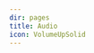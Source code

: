 ```yaml
---
dir: pages
title: Audio
icon: VolumeUpSolid
---
```


<script>
  import Audio from '../audio/+page.svelte';
  import { Img, Heading, P } from 'flowbite-svelte'
</script>

<Audio />